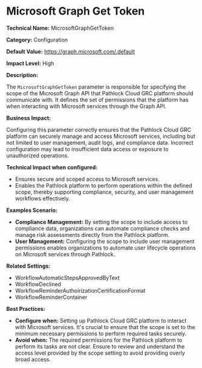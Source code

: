 # Microsoft Graph Get Token

**Technical Name:** MicrosoftGraphGetToken

**Category:** Configuration

**Default Value:** https://graph.microsoft.com/.default

**Impact Level:** High

**Description:**

The `MicrosoftGraphGetToken` parameter is responsible for specifying the scope of the Microsoft Graph API that Pathlock Cloud GRC platform should communicate with. It defines the set of permissions that the platform has when interacting with Microsoft services through the Graph API.

**Business Impact:**

Configuring this parameter correctly ensures that the Pathlock Cloud GRC platform can securely manage and access Microsoft services, including but not limited to user management, audit logs, and compliance data. Incorrect configuration may lead to insufficient data access or exposure to unauthorized operations.

**Technical Impact when configured:**

- Ensures secure and scoped access to Microsoft services.
- Enables the Pathlock platform to perform operations within the defined scope, thereby supporting compliance, security, and user management workflows effectively.

**Examples Scenario:**

- **Compliance Management:** By setting the scope to include access to compliance data, organizations can automate compliance checks and manage risk assessments directly from the Pathlock platform.
- **User Management:** Configuring the scope to include user management permissions enables organizations to automate user lifecycle operations on Microsoft services through Pathlock.

**Related Settings:**

- WorkflowAutomaticStepsApprovedByText
- WorkflowDeclined
- WorkflowReminderAuthoirizationCertificationFormat
- WorkflowReminderContainer

**Best Practices:** 

- **Configure when:** Setting up Pathlock Cloud GRC platform to interact with Microsoft services. It's crucial to ensure that the scope is set to the minimum necessary permissions to perform required tasks securely.
- **Avoid when:** The required permissions for the Pathlock platform to perform its tasks are not clear. Ensure to review and understand the access level provided by the scope setting to avoid providing overly broad access.